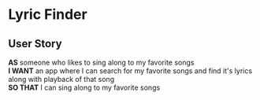 # Lyric Finder
## User Story
**AS** someone who likes to sing along to my favorite songs<br> 
**I WANT** an app where I can search for my favorite songs and find it's lyrics along with playback of that song<br> 
**SO THAT** I can sing along to my favorite songs
